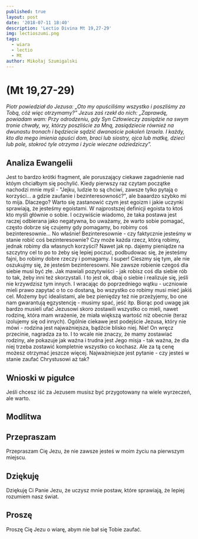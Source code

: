 ```yaml
---
published: true
layout: post
date: '2018-07-11 18:40'
description: 'Lectio Divina Mt 19,27-29'
img: lectioszumi.png
tags:
  - wiara
  - lectio
  - Mt
author: Mikołaj Szumigalski
---
```

# (Mt 19,27-29)
 
*Piotr powiedział do Jezusa: „Oto my opuściliśmy wszystko i poszliśmy za Tobą, cóż więc otrzymamy?” Jezus zaś rzekł do nich: „Zaprawdę, powiadam wam: Przy odrodzeniu, gdy Syn Człowieczy zasiądzie na swym tronie chwały, wy, którzy poszliście za Mną, zasiądziecie również na dwunastu tronach i będziecie sądzić dwanaście pokoleń Izraela. I każdy, kto dla mego imienia opuści dom, braci lub siostry, ojca lub matkę, dzieci lub pole, stokroć tyle otrzyma i życie wieczne odziedziczy”.*

## Analiza Ewangelii 

Jest to bardzo krótki fragment, ale poruszający ciekawe zagadnienie nad któym chciałbym się pochylić. Kiedy pierwszy raz czytam początke nachodzi mnie myśl - "Jejku, ludzie to są chciwi, zawsze tylko pytają o korzyści... a gdzie zaufanie i bezinteresowność?", ale baaardzo szybko mi to mija. Dlaczego? Warto się zastanowić czym jest egoizm i jakie uczynki sprawiają, że jesteśmy egoistami. W najprostszej definicji egoista to ktoś kto myśli głównie o sobie. I oczywiście wiadomo, że taka postawa jest raczej odbierana jako negatywna, bo uważamy, że warto sobie pomagać, często dobrze się czujemy gdy pomagamy, bo robimy coś bezinteresownie... No właśnie! Bezinteresownie - czy faktycznie jesteśmy w stanie robić coś bezinteresownie? Czy może każda rzecz, którą robimy, jednak robimy dla własnych korzyści? Nawet jak np. dajemy pieniądze na szczytny cel to po to żeby się lepiej poczuć, podbudowac się, że jesteśmy fajni, bo robimy dobre rzeczy i pomagamy. I super! Cieszmy się tym, ale nie oszukujmy się, że jesteśm bezinteresowni. Nie zawsze robienie czegoś dla siebie musi być złe. Jak mawiali pozytywiści - jak robisz coś dla siebie rób to tak, żeby inni też skorzystali. I to jest ok, dbaj o siebie i realizuje się, jeśli nie krzywdzisz tym innych. I wracając do poprzedniego wątku - uczniowie mieli prawo zapytać o to co dostaną, bo wszystko co robimy musi mieć jakiś cel. Możemy być idealistami, ale bez pieniędzy też nie przeżyjemy, bo one nam gwarantują egzystencję - musimy spać, jeść itp. Biorąc pod uwagę jak bardzo musieli ufać Jezusowi skoro zostawili wszystko co mieli, nawet rodzinę, która mam wrażenie, że miała większą wartość niż obecnie (teraz izolujemy się od innych). Ogólnie ciekawe jest podejście Jezusa, który nie mówi - rodzina jest najważniejsza, bądźcie blisko niej. Nie! On wręcz przecinie, nagradza za to. I to wcale nie znaczy, że mamy zostawiać rodziny, ale pokazuje jak ważna i trudna jest Jego misja - tak ważna, że dla niej trzeba zostawić kompletnie wszystko co kochasz. Ale za tą cenę możesz otrzymać jeszcze więcej. Najważniejsze jest pytanie - czy jesteś w stanie zaufać Chrystusowi aż tak? 

## Wnioski w pigułce

Jeśli chcesz iść za Jezusem musisz być przygotowany na wiele wyrzeczeń, ale warto.

## Modlitwa

## Przepraszam

Przepraszam Cię Jezu, że nie zawsze jesteś w moim życiu na pierwszym miejscu.

## Dziękuję

Dziękuję Ci Panie Jezu, że uczysz mnie postaw, które sprawiają, że lepiej rozumiem nasz świat.

## Proszę

Proszę Cię Jezu o wiarę, abym nie bał się Tobie zaufać. 

